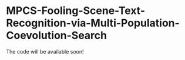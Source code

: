 # MPCS-Fooling-Scene-Text-Recognition-via-Multi-Population-Coevolution-Search
The code will be available soon!
